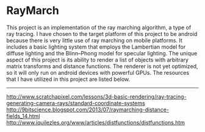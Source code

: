 # RayMarch

This project is an implementation of the ray marching algorithm, a type of ray tracing. I have chosen to the target platform of this project to be android because there is very little use of ray marching on mobile platforms. It includes a basic lighting system that employs the Lambertian model for diffuse lighting and the Blinn–Phong model for specular lighting. The unique aspect of this project is its ability to render a list of objects with arbitrary matrix transforms and distance functions. The renderer is not yet optimized, so it will only run on android devices with powerful GPUs. The resources that I have utilized in this project are listed below. 

---------------------------
http://www.scratchapixel.com/lessons/3d-basic-rendering/ray-tracing-generating-camera-rays/standard-coordinate-systems
http://9bitscience.blogspot.com/2013/07/raymarching-distance-fields_14.html
http://www.iquilezles.org/www/articles/distfunctions/distfunctions.htm
